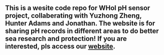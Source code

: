 
## This is a wesite code repo for WHoI pH sensor project, collaberating with Yuzhong Zheng, Hunter Adams and Jonathan. The website is for sharing pH records in different areas to do better sea research and protection! If you are interested, pls access our [website](http://34.201.171.96/).
